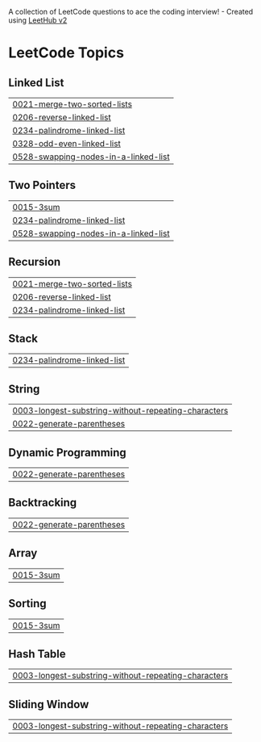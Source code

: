 A collection of LeetCode questions to ace the coding interview! - Created using [LeetHub v2](https://github.com/arunbhardwaj/LeetHub-2.0)
<!---LeetCode Topics Start-->
# LeetCode Topics
## Linked List
|  |
| ------- |
| [0021-merge-two-sorted-lists](https://github.com/keerthanaradjendirane/javaleetcode/tree/master/0021-merge-two-sorted-lists) |
| [0206-reverse-linked-list](https://github.com/keerthanaradjendirane/javaleetcode/tree/master/0206-reverse-linked-list) |
| [0234-palindrome-linked-list](https://github.com/keerthanaradjendirane/javaleetcode/tree/master/0234-palindrome-linked-list) |
| [0328-odd-even-linked-list](https://github.com/keerthanaradjendirane/javaleetcode/tree/master/0328-odd-even-linked-list) |
| [0528-swapping-nodes-in-a-linked-list](https://github.com/keerthanaradjendirane/javaleetcode/tree/master/0528-swapping-nodes-in-a-linked-list) |
## Two Pointers
|  |
| ------- |
| [0015-3sum](https://github.com/keerthanaradjendirane/javaleetcode/tree/master/0015-3sum) |
| [0234-palindrome-linked-list](https://github.com/keerthanaradjendirane/javaleetcode/tree/master/0234-palindrome-linked-list) |
| [0528-swapping-nodes-in-a-linked-list](https://github.com/keerthanaradjendirane/javaleetcode/tree/master/0528-swapping-nodes-in-a-linked-list) |
## Recursion
|  |
| ------- |
| [0021-merge-two-sorted-lists](https://github.com/keerthanaradjendirane/javaleetcode/tree/master/0021-merge-two-sorted-lists) |
| [0206-reverse-linked-list](https://github.com/keerthanaradjendirane/javaleetcode/tree/master/0206-reverse-linked-list) |
| [0234-palindrome-linked-list](https://github.com/keerthanaradjendirane/javaleetcode/tree/master/0234-palindrome-linked-list) |
## Stack
|  |
| ------- |
| [0234-palindrome-linked-list](https://github.com/keerthanaradjendirane/javaleetcode/tree/master/0234-palindrome-linked-list) |
## String
|  |
| ------- |
| [0003-longest-substring-without-repeating-characters](https://github.com/keerthanaradjendirane/javaleetcode/tree/master/0003-longest-substring-without-repeating-characters) |
| [0022-generate-parentheses](https://github.com/keerthanaradjendirane/javaleetcode/tree/master/0022-generate-parentheses) |
## Dynamic Programming
|  |
| ------- |
| [0022-generate-parentheses](https://github.com/keerthanaradjendirane/javaleetcode/tree/master/0022-generate-parentheses) |
## Backtracking
|  |
| ------- |
| [0022-generate-parentheses](https://github.com/keerthanaradjendirane/javaleetcode/tree/master/0022-generate-parentheses) |
## Array
|  |
| ------- |
| [0015-3sum](https://github.com/keerthanaradjendirane/javaleetcode/tree/master/0015-3sum) |
## Sorting
|  |
| ------- |
| [0015-3sum](https://github.com/keerthanaradjendirane/javaleetcode/tree/master/0015-3sum) |
## Hash Table
|  |
| ------- |
| [0003-longest-substring-without-repeating-characters](https://github.com/keerthanaradjendirane/javaleetcode/tree/master/0003-longest-substring-without-repeating-characters) |
## Sliding Window
|  |
| ------- |
| [0003-longest-substring-without-repeating-characters](https://github.com/keerthanaradjendirane/javaleetcode/tree/master/0003-longest-substring-without-repeating-characters) |
<!---LeetCode Topics End-->